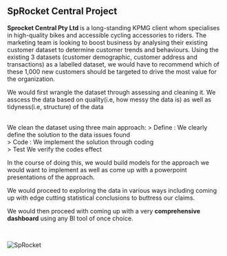 ## SpRocket Central Project

<p style=text-align:'justify'> <strong>Sprocket Central Pty Ltd </strong> is a long-standing KPMG client whom specialises in high-quality bikes and accessible cycling accessories to riders. The marketing team is looking to boost business by analysing their existing customer dataset to determine customer trends and behaviours. Using the existing 3 datasets (customer demographic, customer address and transactions) as a labelled dataset, we would have to recommend <bold>which of these 1,000 new customers should be targeted</bold> to drive the most value for the organization.</p>
<p> We would first wrangle the dataset through assessing and cleaning it. We asscess the data based on quality(i.e, how messy the data is) as well as tidyness(i.e, structure) of the data </p></br>
We clean the dataset using three main approach:
	> <bold>Define :</bold> We clearly define the solution to the data issues found</br>
	> <bold>Code :</bold> We implement the solution through coding</br>
	> <bold>Test </bold> We verify the codes effect</br>
<p>In the course of doing this, we would build models for the approach we would want to implement as well as come up with a powerpoint presentations of the approach.</p>
<p> We would proceed to exploring the data in various ways including coming up with <bold> edge cutting statistical conclusions </bold> to buttress our claims.</p>
<p> We would then proceed with coming up with a very <strong>comprehensive dashboard</strong> using any BI tool of once choice.</p><br>

![SpRocket](https://img.freepik.com/free-vector/cyclist_1308-86589.jpg?w=2000)